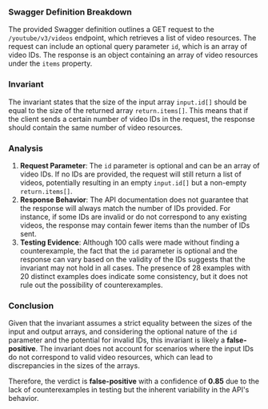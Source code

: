 ### Swagger Definition Breakdown
The provided Swagger definition outlines a GET request to the `/youtube/v3/videos` endpoint, which retrieves a list of video resources. The request can include an optional query parameter `id`, which is an array of video IDs. The response is an object containing an array of video resources under the `items` property.

### Invariant
The invariant states that the size of the input array `input.id[]` should be equal to the size of the returned array `return.items[]`. This means that if the client sends a certain number of video IDs in the request, the response should contain the same number of video resources.

### Analysis
1. **Request Parameter**: The `id` parameter is optional and can be an array of video IDs. If no IDs are provided, the request will still return a list of videos, potentially resulting in an empty `input.id[]` but a non-empty `return.items[]`.
2. **Response Behavior**: The API documentation does not guarantee that the response will always match the number of IDs provided. For instance, if some IDs are invalid or do not correspond to any existing videos, the response may contain fewer items than the number of IDs sent.
3. **Testing Evidence**: Although 100 calls were made without finding a counterexample, the fact that the `id` parameter is optional and the response can vary based on the validity of the IDs suggests that the invariant may not hold in all cases. The presence of 28 examples with 20 distinct examples does indicate some consistency, but it does not rule out the possibility of counterexamples.

### Conclusion
Given that the invariant assumes a strict equality between the sizes of the input and output arrays, and considering the optional nature of the `id` parameter and the potential for invalid IDs, this invariant is likely a **false-positive**. The invariant does not account for scenarios where the input IDs do not correspond to valid video resources, which can lead to discrepancies in the sizes of the arrays. 

Therefore, the verdict is **false-positive** with a confidence of **0.85** due to the lack of counterexamples in testing but the inherent variability in the API's behavior.
